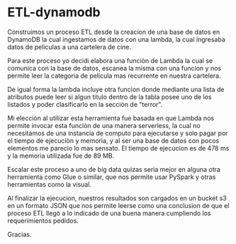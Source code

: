 # ETL-dynamodb

Construimos un proceso ETL desde la creacion de una base de datos en DynamoDB la cual ingestamos de datos con una lambda, la cual ingresaba datos de peliculas a una cartelera de cine.

Para este proceso yo decidi elabora una funciòn de Lambda la cual se comunica con la base de datos, escanea la misma con una funcion y nos permite leer la categoria de pelicula mas recurrente en nuestra cartelera.

De igual forma la lambda incluye otra funcion donde mediante una lista de atributos puede leer si algun titulo dentro de la tabla posee uno de los listados y poder clasificarlo en la secciòn de "terror".

Mi elecciòn al utilizar esta herramienta fue basada en que Lambda nos permite invocar esta funciòn de una manera serverless, la cual no necesitamos de una instancia de computo para ejecutarse y solo pagar por el tiempo de ejecuciòn y memoria, y al ser una base de datos
con pocos elementos me parecio lo mas sensato. El tiempo de ejecucion es de 478 ms y la memoria utilizada fue de 89 MB.

Escalar este proceso a uno de big data quizas seria mejor en alguna otra herramienta como Glue o similar, que nos permite usar PySpark y otras herramientas como la visual.

Al finalizar la ejecucion, nuestros resultados son cargados en un bucket s3 en un formato JSON que nos permite leerse como una conclusion de que el proceso ETL llegò a lo indicado de una buena manera cumpliendo los requerimientos pedidos.


Gracias.

